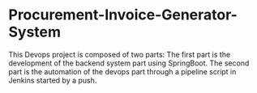# Procurement-Invoice-Generator-System
This Devops project is composed of two parts: The first part is the development of the backend system part using SpringBoot. The second part is the automation of the devops part through a pipeline script in Jenkins started by a push.

